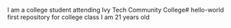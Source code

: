 I am a college student attending Ivy Tech Community College# hello-world
first repository for college class
I am 21 years old
